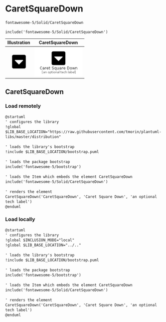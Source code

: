 # CaretSquareDown


```text
fontawesome-5/Solid/CaretSquareDown
```

```text
include('fontawesome-5/Solid/CaretSquareDown')
```



| Illustration | CaretSquareDown |
| :---: | :---: |
| ![illustration for Illustration](../../fontawesome-5/Solid/CaretSquareDown.png) | ![illustration for CaretSquareDown](../../fontawesome-5/Solid/CaretSquareDown.Local.png) |




## CaretSquareDown

### Load remotely
```plantuml
@startuml
' configures the library
!global $LIB_BASE_LOCATION="https://raw.githubusercontent.com/tmorin/plantuml-libs/master/distribution"

' loads the library's bootstrap
!include $LIB_BASE_LOCATION/bootstrap.puml

' loads the package bootstrap
include('fontawesome-5/bootstrap')

' loads the Item which embeds the element CaretSquareDown
include('fontawesome-5/Solid/CaretSquareDown')

' renders the element
CaretSquareDown('CaretSquareDown', 'Caret Square Down', 'an optional tech label')
@enduml
```

### Load locally
```plantuml
@startuml
' configures the library
!global $INCLUSION_MODE="local"
!global $LIB_BASE_LOCATION="../.."

' loads the library's bootstrap
!include $LIB_BASE_LOCATION/bootstrap.puml

' loads the package bootstrap
include('fontawesome-5/bootstrap')

' loads the Item which embeds the element CaretSquareDown
include('fontawesome-5/Solid/CaretSquareDown')

' renders the element
CaretSquareDown('CaretSquareDown', 'Caret Square Down', 'an optional tech label')
@enduml
```

